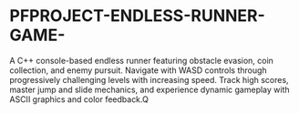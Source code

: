 # PFPROJECT-ENDLESS-RUNNER-GAME-
A C++ console-based endless runner featuring obstacle evasion, coin collection, and enemy pursuit. Navigate with WASD controls through progressively challenging levels with increasing speed. Track high scores, master jump and slide mechanics, and experience dynamic gameplay with ASCII graphics and color feedback.Q
